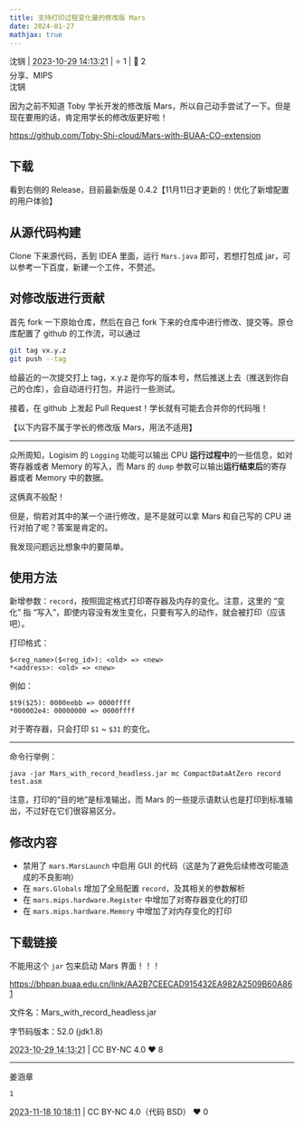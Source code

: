 ```yaml
---
title: 支持打印过程变化量的修改版 Mars
date: 2024-01-27
mathjax: true
---
```

<div class="post-info">
<span>沈锎</span>
|
<abbr title="2023-10-29T14:13:21.597193+08:00"><time datetime="2023-10-29T14:13:21.597193+08:00">2023-10-29 14:13:21</time></abbr>
|
<span>⭐️ 1</span>
|
<span>💬️ 2</span>
<br>
<span>分享、MIPS</span>
</div>

<div id="reply-4089" class="reply">
<div class="reply-header">
<span>沈锎</span>
</div>
<div class="reply-text">

因为之前不知道 Toby 学长开发的修改版 Mars，所以自己动手尝试了一下。但是现在要用的话，肯定用学长的修改版更好啦！

https://github.com/Toby-Shi-cloud/Mars-with-BUAA-CO-extension

## 下载

看到右侧的 Release，目前最新版是 0.4.2【11月11日才更新的！优化了新增配置的用户体验】

## 从源代码构建

Clone 下来源代码，丢到 IDEA 里面，运行 `Mars.java` 即可，若想打包成 jar，可以参考一下百度，新建一个工件，不赘述。

## 对修改版进行贡献

首先 fork 一下原始仓库，然后在自己 fork 下来的仓库中进行修改、提交等。原仓库配置了 github 的工作流，可以通过

```bash
git tag vx.y.z
git push --tag
```

给最近的一次提交打上 tag，x.y.z 是你写的版本号，然后推送上去（推送到你自己的仓库），会自动进行打包，并运行一些测试。

接着，在 github 上发起 Pull Request！学长就有可能去合并你的代码哦！

【以下内容不属于学长的修改版 Mars，用法不适用】

---

众所周知，Logisim 的 `Logging` 功能可以输出 CPU **运行过程中**的一些信息，如对寄存器或者 Memory 的写入，而 Mars 的 `dump` 参数可以输出**运行结束后**的寄存器或者 Memory 中的数据。

这俩真不般配！

但是，倘若对其中的某一个进行修改，是不是就可以拿 Mars 和自己写的 CPU 进行对拍了呢？答案是肯定的。

我发现问题远比想象中的要简单。

## 使用方法

新增参数：`record`，按照固定格式打印寄存器及内存的变化。注意，这里的 “变化” 指 “写入”，即使内容没有发生变化，只要有写入的动作，就会被打印（应该吧）。

打印格式：

```
$<reg_name>($<reg_id>): <old> => <new>
*<address>: <old> => <new>
```

例如：

```
$t9($25): 0000eebb => 0000ffff
*000002e4: 00000000 => 0000ffff
```

对于寄存器，只会打印 `$1` ~ `$31` 的变化。

---

命令行举例：

```
java -jar Mars_with_record_headless.jar mc CompactDataAtZero record test.asm
```

注意，打印的“目的地”是标准输出，而 Mars 的一些提示语默认也是打印到标准输出，不过好在它们很容易区分。

## 修改内容

- 禁用了 `mars.MarsLaunch` 中启用 GUI 的代码（这是为了避免后续修改可能造成的不良影响）
- 在 `mars.Globals` 增加了全局配置 `record`，及其相关的参数解析
- 在 `mars.mips.hardware.Register` 中增加了对寄存器变化的打印
- 在 `mars.mips.hardware.Memory` 中增加了对内存变化的打印

## 下载链接

不能用这个 `jar` 包来启动 Mars 界面！！！

https://bhpan.buaa.edu.cn/link/AA2B7CEECAD915432EA982A2509B60A861

文件名：Mars_with_record_headless.jar

字节码版本：52.0 (jdk1.8)

</div>
<div class="reply-footer">
<abbr title="2023-10-29T14:13:21.60318+08:00"><time datetime="2023-10-29T14:13:21.60318+08:00">2023-10-29 14:13:21</time></abbr>
|
<span>CC BY-NC 4.0</span>
<span class="reply-vote">❤️ 8</span>
</div>
</div>
<hr class="reply-separator">
<div id="reply-4488" class="reply">
<div class="reply-header">
<span>姜涵章</span>
</div>
<div class="reply-text">

	1

</div>
<div class="reply-footer">
<abbr title="2023-11-18T10:18:11.475079+08:00"><time datetime="2023-11-18T10:18:11.475079+08:00">2023-11-18 10:18:11</time></abbr>
|
<span>CC BY-NC 4.0（代码 BSD）</span>
<span class="reply-vote">❤️ 0</span>
</div>
</div>